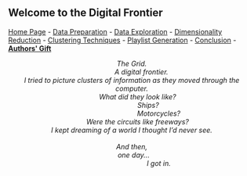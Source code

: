 ## Welcome to the Digital Frontier

<a href="https://wfseaton.github.io/TheDigitalFrontier/">Home Page</a> -
<a href="https://wfseaton.github.io/TheDigitalFrontier/data_preparation.html">Data Preparation</a> -
<a href="https://wfseaton.github.io/TheDigitalFrontier/data_exploration.html">Data Exploration</a> -
<a href="https://wfseaton.github.io/TheDigitalFrontier/dimensionality_reduction.html">Dimensionality Reduction</a> -
<a href="https://wfseaton.github.io/TheDigitalFrontier/clustering_techniques.html">Clustering Techniques</a> -
<a href="https://wfseaton.github.io/TheDigitalFrontier/playlist_generation.html">Playlist Generation</a> -
<a href="https://wfseaton.github.io/TheDigitalFrontier/conclusion.html">Conclusion</a> -
<a href="https://wfseaton.github.io/TheDigitalFrontier/authors_gift.html"><b>Authors' Gift</b></a></p>
<p><center><i>
The Grid.<br>
&nbsp;&nbsp;&nbsp;&nbsp;&nbsp;&nbsp;&nbsp;&nbsp;&nbsp;&nbsp;A digital frontier.<br>
I tried to picture clusters of information as they moved through the computer.<br>
&nbsp;&nbsp;&nbsp;&nbsp;&nbsp;&nbsp;What did they look like?<br>
&nbsp;&nbsp;&nbsp;&nbsp;&nbsp;&nbsp;&nbsp;&nbsp;&nbsp;&nbsp;&nbsp;&nbsp;&nbsp;&nbsp;&nbsp;&nbsp;&nbsp;Ships?<br>
&nbsp;&nbsp;&nbsp;&nbsp;&nbsp;&nbsp;&nbsp;&nbsp;&nbsp;&nbsp;&nbsp;&nbsp;&nbsp;&nbsp;&nbsp;&nbsp;&nbsp;&nbsp;&nbsp;&nbsp;&nbsp;&nbsp;&nbsp;&nbsp;&nbsp;&nbsp;&nbsp;&nbsp;Motorcycles?<br>
&nbsp;&nbsp;&nbsp;&nbsp;&nbsp;&nbsp;Were the circuits like freeways?<br>
I kept dreaming of a world I thought I’d never see.<br>
<br>
And then,<br>
&nbsp;&nbsp;one day...<br>
&nbsp;&nbsp;&nbsp;&nbsp;&nbsp;&nbsp;&nbsp;&nbsp;&nbsp;&nbsp;&nbsp;&nbsp;&nbsp;&nbsp;&nbsp;&nbsp;&nbsp;&nbsp;&nbsp;&nbsp;&nbsp;&nbsp;&nbsp;&nbsp;&nbsp;&nbsp;&nbsp;&nbsp;I got in.
</i></center></p>
